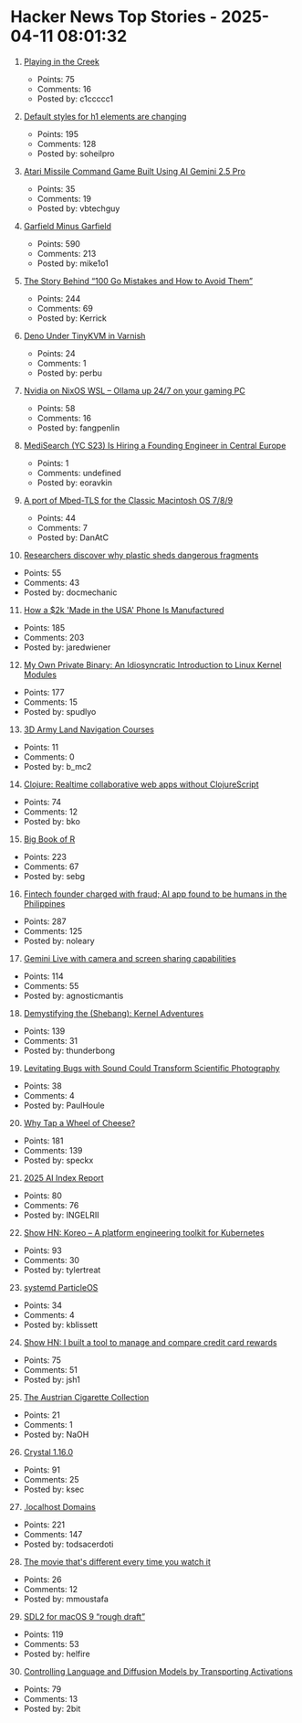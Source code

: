 # Hacker News Top Stories - 2025-04-11 08:01:32

1. [Playing in the Creek](https://www.lesswrong.com/posts/rLucLvwKoLdHSBTAn/playing-in-the-creek)
   - Points: 75
   - Comments: 16
   - Posted by: c1ccccc1

2. [Default styles for h1 elements are changing](https://developer.mozilla.org/en-US/blog/h1-element-styles/)
   - Points: 195
   - Comments: 128
   - Posted by: soheilpro

3. [Atari Missile Command Game Built Using AI Gemini 2.5 Pro](https://missile-command-game.centminmod.com/)
   - Points: 35
   - Comments: 19
   - Posted by: vbtechguy

4. [Garfield Minus Garfield](https://garfieldminusgarfield.net)
   - Points: 590
   - Comments: 213
   - Posted by: mike1o1

5. [The Story Behind “100 Go Mistakes and How to Avoid Them”](https://www.thecoder.cafe/p/100-go-mistakes)
   - Points: 244
   - Comments: 69
   - Posted by: Kerrick

6. [Deno Under TinyKVM in Varnish](https://info.varnish-software.com/blog/tinykvm-in-varnish-and-some-deno)
   - Points: 24
   - Comments: 1
   - Posted by: perbu

7. [Nvidia on NixOS WSL – Ollama up 24/7 on your gaming PC](https://yomaq.github.io/posts/nvidia-on-nixos-wsl-ollama-up-24-7-on-your-gaming-pc/)
   - Points: 58
   - Comments: 16
   - Posted by: fangpenlin

8. [MediSearch (YC S23) Is Hiring a Founding Engineer in Central Europe](https://www.ycombinator.com/companies/medisearch/jobs/DXuptwo-founding-engineer-full-stack)
   - Points: 1
   - Comments: undefined
   - Posted by: eoravkin

9. [A port of Mbed-TLS for the Classic Macintosh OS 7/8/9](https://github.com/bbenchoff/MacSSL)
   - Points: 44
   - Comments: 7
   - Posted by: DanAtC

10. [Researchers discover why plastic sheds dangerous fragments](https://www.sciencedaily.com/releases/2025/04/250407172923.htm)
   - Points: 55
   - Comments: 43
   - Posted by: docmechanic

11. [How a $2k 'Made in the USA' Phone Is Manufactured](https://www.404media.co/how-a-2-000-made-in-the-usa-liberty-phone-phone-is-manufactured/)
   - Points: 185
   - Comments: 203
   - Posted by: jaredwiener

12. [My Own Private Binary: An Idiosyncratic Introduction to Linux Kernel Modules](https://www.muppetlabs.com/~breadbox/txt/mopb.html)
   - Points: 177
   - Comments: 15
   - Posted by: spudlyo

13. [3D Army Land Navigation Courses](https://oe.tradoc.army.mil/oegames/landnav/index.html)
   - Points: 11
   - Comments: 0
   - Posted by: b_mc2

14. [Clojure: Realtime collaborative web apps without ClojureScript](https://andersmurphy.com/2025/04/07/clojure-realtime-collaborative-web-apps-without-clojurescript.html)
   - Points: 74
   - Comments: 12
   - Posted by: bko

15. [Big Book of R](https://www.bigbookofr.com/)
   - Points: 223
   - Comments: 67
   - Posted by: sebg

16. [Fintech founder charged with fraud; AI app found to be humans in the Philippines](https://techcrunch.com/2025/04/10/fintech-founder-charged-with-fraud-after-ai-shopping-app-found-to-be-powered-by-humans-in-the-philippines/)
   - Points: 287
   - Comments: 125
   - Posted by: noleary

17. [Gemini Live with camera and screen sharing capabilities](https://blog.google/products/gemini/gemini-live-android-tips/)
   - Points: 114
   - Comments: 55
   - Posted by: agnosticmantis

18. [Demystifying the (Shebang): Kernel Adventures](https://crocidb.com/post/kernel-adventures/demystifying-the-shebang/)
   - Points: 139
   - Comments: 31
   - Posted by: thunderbong

19. [Levitating Bugs with Sound Could Transform Scientific Photography](https://petapixel.com/2025/03/25/levitating-bugs-with-sound-could-transform-scientific-photography/)
   - Points: 38
   - Comments: 4
   - Posted by: PaulHoule

20. [Why Tap a Wheel of Cheese?](https://www.cheeseprofessor.com/blog/cheese-wheel-tapping)
   - Points: 181
   - Comments: 139
   - Posted by: speckx

21. [2025 AI Index Report](https://hai.stanford.edu/ai-index/2025-ai-index-report)
   - Points: 80
   - Comments: 76
   - Posted by: INGELRII

22. [Show HN: Koreo – A platform engineering toolkit for Kubernetes](https://koreo.dev/)
   - Points: 93
   - Comments: 30
   - Posted by: tylertreat

23. [systemd ParticleOS](https://github.com/systemd/particleos)
   - Points: 34
   - Comments: 4
   - Posted by: kblissett

24. [Show HN: I built a tool to manage and compare credit card rewards](https://rewards.getonecard.io)
   - Points: 75
   - Comments: 51
   - Posted by: jsh1

25. [The Austrian Cigarette Collection](http://www.zigsam.at)
   - Points: 21
   - Comments: 1
   - Posted by: NaOH

26. [Crystal 1.16.0](https://crystal-lang.org/2025/04/09/1.16.0-released/)
   - Points: 91
   - Comments: 25
   - Posted by: ksec

27. [.localhost Domains](https://inclouds.space/localhost-domains)
   - Points: 221
   - Comments: 147
   - Posted by: todsacerdoti

28. [The movie that's different every time you watch it](https://movieweb.com/eno-documentary-movie-different-every-time/)
   - Points: 26
   - Comments: 12
   - Posted by: mmoustafa

29. [SDL2 for macOS 9 “rough draft”](https://macintoshgarden.org/apps/sdl2-macos-9-rough-draft)
   - Points: 119
   - Comments: 53
   - Posted by: helfire

30. [Controlling Language and Diffusion Models by Transporting Activations](https://machinelearning.apple.com/research/transporting-activations)
   - Points: 79
   - Comments: 13
   - Posted by: 2bit

